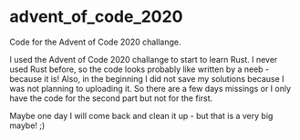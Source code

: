 # advent_of_code_2020
Code for the Advent of Code 2020 challange.

I used the Advent of Code 2020 challange to start to learn Rust. I never used Rust before, so the code looks probably like written by a neeb - because it is! Also, in the beginning I did not save my solutions because I was not planning to uploading it. So there are a few days missings or I only have the code for the second part but not for the first.

Maybe one day I will come back and clean it up - but that is a very big maybe! ;)
